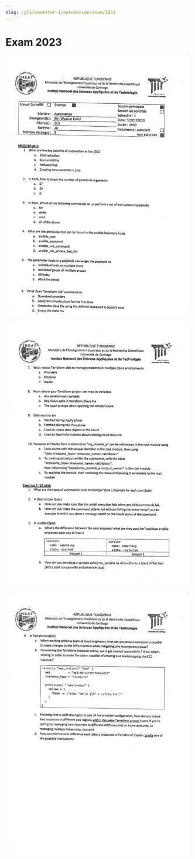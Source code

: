 ```yaml
---
slug: /gl5/semester-1/automation/exam/2023
---
```


# Exam 2023

![1](assets/2023-1.jpg)

![2](assets/2023-2.jpg)

![3](assets/2023-3.jpg)
